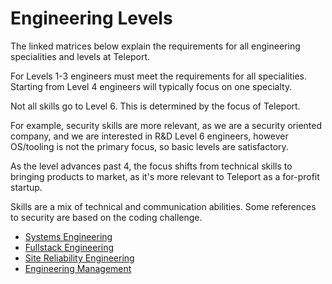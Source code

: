 # Engineering Levels

The linked matrices below explain the requirements for all engineering
specialities and levels at Teleport.

For Levels 1-3 engineers must meet the requirements for all specialities.
Starting from Level 4 engineers will typically focus on one specialty.

Not all skills go to Level 6. This is determined by the focus of Teleport.

For example, security skills are more relevant, as we are a security oriented
company, and we are interested in R&D Level 6 engineers, however OS/tooling is
not the primary focus, so basic levels are satisfactory.

As the level advances past 4, the focus shifts from technical skills to
bringing products to market, as it's more relevant to Teleport as a for-profit
startup.

Skills are a mix of technical and communication abilities. Some references to
security are based on the coding challenge.

* [Systems Engineering](./systems.pdf)
* [Fullstack Engineering](./fullstack.pdf)
* [Site Reliability Engineering](./sre.pdf)
* [Engineering Management](./management.pdf)
